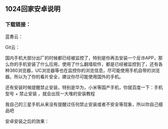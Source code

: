 ## 1024回家安卓说明

### 下载链接：

蓝奏云：

Git云：

国内手机大部分出厂的时候都已经被监控了，特别是你再去安装一个反诈APP，那么你的手机安装了什么应用，使用了什么翻墙软件，都是已经被监控到了，还有各种360浏览器，UC浏览器等也在监控你的浏览信息，尽可能使用手机自带的浏览器。所以为了你的看片安全，建议你尽可能使用国外的手机。

还有安装时候提醒禁止安装，特别是华为，小米等国产手机，你就百度一下：手机型号 + 禁止安装  ，就会出现一大堆的安装教程

我自己的三星手机从来没有提醒过任何禁止安装或者不安全等现象，所以你自己细品吧

安卓安装之后的效果：

